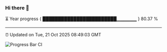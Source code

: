 ### Hi there 👋

⏳ Year progress { ████████████████████████▁▁▁▁▁▁ } 80.37 %

---

⏰ Updated on Tue, 21 Oct 2025 08:49:03 GMT

![Progress Bar CI](https://github.com/IshwaranRudhara/GIT-ACTION/workflows/Progress%20Bar%20CI/badge.svg)
